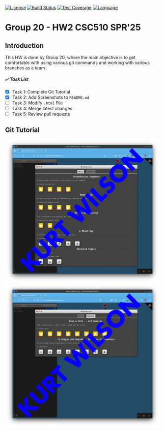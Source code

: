 [![License](https://img.shields.io/badge/License-MIT-yellow.svg)](https://opensource.org/licenses/MIT)
[![Build Status](https://github.com/PriyankaKhare07/HW2/workflows/CI/badge.svg)](https://github.com/PriyankaKhare07/HW2/actions) 
[![Test Coverage](https://codecov.io/gh/PriyankaKhare07/HW2/branch/main/graph/badge.svg)](https://codecov.io/gh/PriyankaKhare07/HW2/branch/main)
[![Language](https://img.shields.io/badge/Language-Python-3all.svg)](https://www.python.org/)

# Group 20 - HW2 CSC510 SPR'25

## Introduction
This HW is done by Group 20, where the main objective is to get comfortable with using various git commands and working with various branches as a team .

##### ✅ Task List  
- [x] Task 1: Complete Git Tutorial 
- [x] Task 2: Add Screenshots to `README.md`  
- [ ] Task 3: Modify `.html` File  
- [ ] Task 4: Merge latest changes  
- [ ] Task 5: Review pull requests 

## Git Tutorial
![Main](img/kurt_git_main_labeled.png)
![Remote](img/kurt_git_remote_labeled.png)